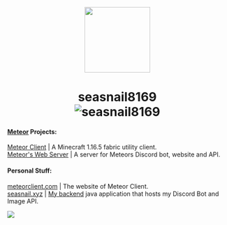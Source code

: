 <p align="center"><img src="https://user-images.githubusercontent.com/17166139/113363360-944dff00-9348-11eb-9a30-ea61761d0502.png" width="150" style="margin: 0 auto;"></p>
<h1 align="center">seasnail8169<br><img src="https://komarev.com/ghpvc/?username=seasnail8169" alt="seasnail8169"/></h1>


#### [Meteor](https://github.com/MeteorDevelopment) Projects:
[Meteor Client](https://github.com/MeteorDevelopment/meteor-client) | A Minecraft 1.16.5 fabric utility client.  
[Meteor's Web Server](https://github.com/MeteorDevelopment/meteor-server) | A server for Meteors Discord bot, website and API.  

#### Personal Stuff:
[meteorclient.com](https://meteorclient.com) | The website of Meteor Client.  
[seasnail.xyz](https://seasnail.xyz) | [My backend](https://github.com/seasnail8169/snail-backend) java application that hosts my Discord Bot and Image API.

![](https://hit.yhype.me/github/profile?user\_id=17166139)
